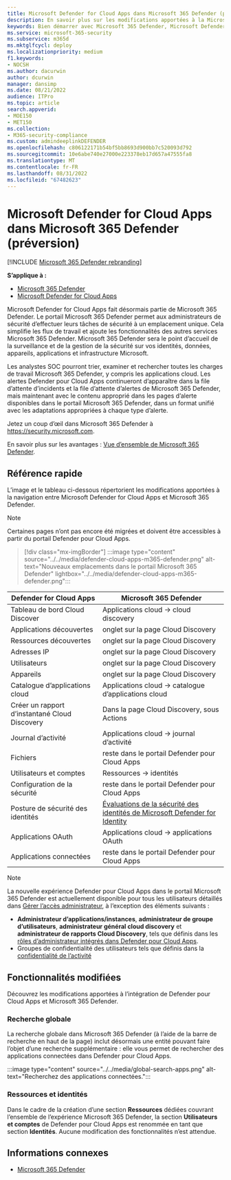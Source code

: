 ```yaml
---
title: Microsoft Defender for Cloud Apps dans Microsoft 365 Defender (préversion)
description: En savoir plus sur les modifications apportées à la Microsoft Defender for Cloud Apps à Microsoft 365 Defender
keywords: Bien démarrer avec Microsoft 365 Defender, Microsoft Defender for Cloud Apps
ms.service: microsoft-365-security
ms.subservice: m365d
ms.mktglfcycl: deploy
ms.localizationpriority: medium
f1.keywords:
- NOCSH
ms.author: dacurwin
author: dcurwin
manager: dansimp
ms.date: 08/21/2022
audience: ITPro
ms.topic: article
search.appverid:
- MOE150
- MET150
ms.collection:
- M365-security-compliance
ms.custom: admindeeplinkDEFENDER
ms.openlocfilehash: c806122171b54bf5bb8693d900bb7c520093d792
ms.sourcegitcommit: 10e6abe740e27000e223378eb17d657a47555fa8
ms.translationtype: MT
ms.contentlocale: fr-FR
ms.lasthandoff: 08/31/2022
ms.locfileid: "67482623"
---
```

# <a name="microsoft-defender-for-cloud-apps-in-microsoft-365-defender-preview"></a>Microsoft Defender for Cloud Apps dans Microsoft 365 Defender (préversion)

[!INCLUDE [Microsoft 365 Defender rebranding](../includes/microsoft-defender.md)]

**S’applique à :**

- [Microsoft 365 Defender](microsoft-365-defender.md)
- [Microsoft Defender for Cloud Apps](/defender-cloud-apps/)

Microsoft Defender for Cloud Apps fait désormais partie de Microsoft 365 Defender. Le portail Microsoft 365 Defender permet aux administrateurs de sécurité d’effectuer leurs tâches de sécurité à un emplacement unique. Cela simplifie les flux de travail et ajoute les fonctionnalités des autres services Microsoft 365 Defender. Microsoft 365 Defender sera le point d’accueil de la surveillance et de la gestion de la sécurité sur vos identités, données, appareils, applications et infrastructure Microsoft.

Les analystes SOC pourront trier, examiner et rechercher toutes les charges de travail Microsoft 365 Defender, y compris les applications cloud.
Les alertes Defender pour Cloud Apps continueront d’apparaître dans la file d’attente d’incidents et la file d’attente d’alertes de Microsoft 365 Defender, mais maintenant avec le contenu approprié dans les pages d’alerte disponibles dans le portail Microsoft 365 Defender, dans un format unifié avec les adaptations appropriées à chaque type d’alerte.

Jetez un coup d’œil dans Microsoft 365 Defender à <https://security.microsoft.com>.

En savoir plus sur les avantages : [Vue d’ensemble de Microsoft 365 Defender](microsoft-365-defender.md).

## <a name="quick-reference"></a>Référence rapide

L’image et le tableau ci-dessous répertorient les modifications apportées à la navigation entre Microsoft Defender for Cloud Apps et Microsoft 365 Defender.

> [!NOTE]
> Certaines pages n’ont pas encore été migrées et doivent être accessibles à partir du portail Defender pour Cloud Apps.

> [!div class="mx-imgBorder"]
> :::image type="content" source="../../media/defender-cloud-apps-m365-defender.png" alt-text="Nouveaux emplacements dans le portail Microsoft 365 Defender" lightbox="../../media/defender-cloud-apps-m365-defender.png":::

| Defender for Cloud Apps | Microsoft 365 Defender |
|---------|---------|
| Tableau de bord Cloud Discover | Applications cloud -> cloud discovery |
| Applications découvertes | onglet sur la page Cloud Discovery |
| Ressources découvertes | onglet sur la page Cloud Discovery |
| Adresses IP | onglet sur la page Cloud Discovery |
| Utilisateurs | onglet sur la page Cloud Discovery |
| Appareils | onglet sur la page Cloud Discovery |
| Catalogue d’applications cloud |  Applications cloud -> catalogue d’applications cloud |
| Créer un rapport d’instantané Cloud Discovery | Dans la page Cloud Discovery, sous Actions |
| Journal d’activité | Applications cloud -> journal d’activité |
| Fichiers | reste dans le portail Defender pour Cloud Apps |
| Utilisateurs et comptes | Ressources -> identités |
| Configuration de la sécurité | reste dans le portail Defender pour Cloud Apps |
| Posture de sécurité des identités | [Évaluations de la sécurité des identités de Microsoft Defender for Identity](/defender-for-identity/isp-overview) |
| Applications OAuth | Applications cloud -> applications OAuth |
| Applications connectées | reste dans le portail Defender pour Cloud Apps |

> [!NOTE]
> La nouvelle expérience Defender pour Cloud Apps dans le portail Microsoft 365 Defender est actuellement disponible pour tous les utilisateurs détaillés dans [Gérer l’accès administrateur](/defender-cloud-apps/manage-admins), à l’exception des éléments suivants :
>
> - **Administrateur d’applications/instances**, **administrateur de groupe d’utilisateurs**, **administrateur général cloud discovery** et **administrateur de rapports Cloud Discovery**, tels que définis dans les [rôles d’administrateur intégrés dans Defender pour Cloud Apps](/defender-cloud-apps/manage-admins#built-in-admin-roles-in-defender-for-cloud-apps).
> - Groupes de confidentialité des utilisateurs tels que définis dans la [confidentialité de l’activité](/defender-cloud-apps/activity-privacy)

## <a name="whats-changed"></a>Fonctionnalités modifiées

Découvrez les modifications apportées à l’intégration de Defender pour Cloud Apps et Microsoft 365 Defender.

### <a name="global-search"></a>Recherche globale

La recherche globale dans Microsoft 365 Defender (à l’aide de la barre de recherche en haut de la page) inclut désormais une entité pouvant faire l’objet d’une recherche supplémentaire : elle vous permet de rechercher des applications connectées dans Defender pour Cloud Apps.

:::image type="content" source="../../media/global-search-apps.png" alt-text="Recherchez des applications connectées.":::

### <a name="assets-and-identities"></a>Ressources et identités

Dans le cadre de la création d’une section **Ressources** dédiées couvrant l’ensemble de l’expérience Microsoft 365 Defender, la section **Utilisateurs et comptes** de Defender pour Cloud Apps est renommée en tant que section **Identités**. Aucune modification des fonctionnalités n’est attendue.

## <a name="related-information"></a>Informations connexes

- [Microsoft 365 Defender](microsoft-365-defender.md)
